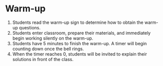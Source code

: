 # Warm-up

1. Students read the warm-up sign to determine how to obtain the warm-up questions.
2. Students enter classroom, prepare their materials, and immediately begin working silently on the warm-up.
3. Students have 5 minutes to finish the warm-up. A timer will begin counting down once the bell rings.
4. When the timer reaches 0, students will be invited to explain their solutions in front of the class.
